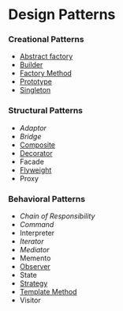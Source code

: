 # Design Patterns

### Creational Patterns
- [Abstract factory](./src/com/jihyunum/patterns/creational/abstract_factory)
- [Builder](./src/com/jihyunum/patterns/creational/builder)
- [Factory Method](./src/com/jihyunum/patterns/creational/factory_method)
- [Prototype](./src/com/jihyunum/patterns/creational/prototype)
- [Singleton](./src/com/jihyunum/patterns/creational/singleton)

### Structural Patterns
- _Adaptor_
- _Bridge_
- [Composite](./src/com/jihyunum/patterns/structural/composite)
- [Decorator](./src/com/jihyunum/patterns/structural/decorator)
- Facade
- [Flyweight](./src/com/jihyunum/patterns/structural/flyweight)
- Proxy

### Behavioral Patterns
- _Chain of Responsibility_
- _Command_
- Interpreter
- _Iterator_
- _Mediator_
- Memento
- [Observer](./src/com/jihyunum/patterns/behavioral/observer)
- State
- [Strategy](./src/com/jihyunum/patterns/behavioral/strategy)
- [Template Method](./src/com/jihyunum/patterns/behavioral/template_method)
- Visitor